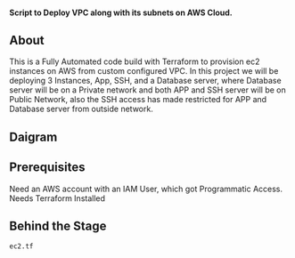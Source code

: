####  Script to Deploy VPC along with its subnets on AWS Cloud.
 
## About
     
This is a Fully Automated code build with Terraform to provision ec2 instances on AWS from custom configured VPC. In this project we will be deploying 3 Instances, App, SSH, and a Database server, where Database server will be on a Private network and both APP and SSH server will be on Public Network, also the SSH access has made restricted for APP and Database server from outside network.
      
## Daigram

## Prerequisites

Need an AWS account with an IAM User, which got Programmatic Access.
Needs Terraform Installed

## Behind the Stage

    ec2.tf 
    
